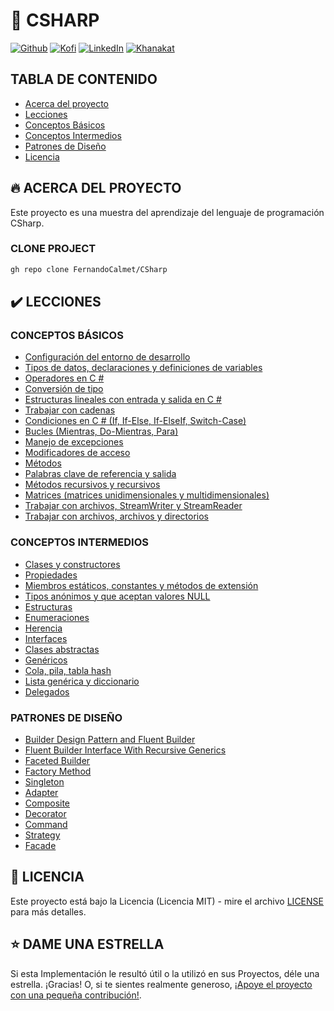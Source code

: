 # 🦄 CSHARP

[![Github][github-shield]][github-url]
[![Kofi][kofi-shield]][kofi-url]
[![LinkedIn][linkedin-shield]][linkedin-url]
[![Khanakat][khanakat-shield]][khanakat-url]

## TABLA DE CONTENIDO

* [Acerca del proyecto](#acerca-del-proyecto)
* [Lecciones](#lecciones)
* [Conceptos Básicos](#conceptos-básicos)
* [Conceptos Intermedios](#conceptos-intermedios)
* [Patrones de Diseño](#patrones-de-diseño)
* [Licencia](#licencia)

## 🔥 ACERCA DEL PROYECTO

Este proyecto es una muestra del aprendizaje del lenguaje de programación CSharp.

### CLONE PROJECT

```bash
gh repo clone FernandoCalmet/CSharp
```

## ✔️ LECCIONES

### CONCEPTOS BÁSICOS

- [Configuración del entorno de desarrollo](https://github.com/FernandoCalmet/CSharp/tree/main/1.Basics/Lesson01)
- [Tipos de datos, declaraciones y definiciones de variables](https://github.com/FernandoCalmet/CSharp/tree/main/1.Basics/Lesson02)
- [Operadores en C #](https://github.com/FernandoCalmet/CSharp/tree/main/1.Basics/Lesson03)
- [Conversión de tipo](https://github.com/FernandoCalmet/CSharp/tree/main/1.Basics/Lesson04)
- [Estructuras lineales con entrada y salida en C #](https://github.com/FernandoCalmet/CSharp/tree/main/1.Basics/Lesson05)
- [Trabajar con cadenas](https://github.com/FernandoCalmet/CSharp/tree/main/1.Basics/Lesson06)
- [Condiciones en C # (If, If-Else, If-ElseIf, Switch-Case)](https://github.com/FernandoCalmet/CSharp/tree/main/1.Basics/Lesson07)
- [Bucles (Mientras, Do-Mientras, Para)](https://github.com/FernandoCalmet/CSharp/tree/main/1.Basics/Lesson08)
- [Manejo de excepciones](https://github.com/FernandoCalmet/CSharp/tree/main/1.Basics/Lesson09)
- [Modificadores de acceso](https://github.com/FernandoCalmet/CSharp/tree/main/1.Basics/Lesson10)
- [Métodos](https://github.com/FernandoCalmet/CSharp/tree/main/1.Basics/Lesson11)
- [Palabras clave de referencia y salida](https://github.com/FernandoCalmet/CSharp/tree/main/1.Basics/Lesson12)
- [Métodos recursivos y recursivos](https://github.com/FernandoCalmet/CSharp/tree/main/1.Basics/Lesson13)
- [Matrices (matrices unidimensionales y multidimensionales)](https://github.com/FernandoCalmet/CSharp/tree/main/1.Basics/Lesson14)
- [Trabajar con archivos, StreamWriter y StreamReader](https://github.com/FernandoCalmet/CSharp/tree/main/1.Basics/Lesson15)
- [Trabajar con archivos, archivos y directorios](https://github.com/FernandoCalmet/CSharp/tree/main/1.Basics/Lesson16)

### CONCEPTOS INTERMEDIOS

- [Clases y constructores](https://github.com/FernandoCalmet/CSharp/tree/main/2.Intermediate/Lesson01)
- [Propiedades](https://github.com/FernandoCalmet/CSharp/tree/main/2.Intermediate/Lesson02)
- [Miembros estáticos, constantes y métodos de extensión](https://github.com/FernandoCalmet/CSharp/tree/main/2.Intermediate/Lesson03)
- [Tipos anónimos y que aceptan valores NULL](https://github.com/FernandoCalmet/CSharp/tree/main/2.Intermediate/Lesson04)
- [Estructuras](https://github.com/FernandoCalmet/CSharp/tree/main/2.Intermediate/Lesson05)
- [Enumeraciones](https://github.com/FernandoCalmet/CSharp/tree/main/2.Intermediate/Lesson06)
- [Herencia](https://github.com/FernandoCalmet/CSharp/tree/main/2.Intermediate/Lesson07)
- [Interfaces](https://github.com/FernandoCalmet/CSharp/tree/main/2.Intermediate/Lesson08)
- [Clases abstractas](https://github.com/FernandoCalmet/CSharp/tree/main/2.Intermediate/Lesson09)
- [Genéricos](https://github.com/FernandoCalmet/CSharp/tree/main/2.Intermediate/Lesson10)
- [Cola, pila, tabla hash](https://github.com/FernandoCalmet/CSharp/tree/main/2.Intermediate/Lesson11)
- [Lista genérica y diccionario](https://github.com/FernandoCalmet/CSharp/tree/main/2.Intermediate/Lesson12)
- [Delegados](https://github.com/FernandoCalmet/CSharp/tree/main/2.Intermediate/Lesson13)

### PATRONES DE DISEÑO

- [Builder Design Pattern and Fluent Builder](https://github.com/FernandoCalmet/CSharp/tree/main/3.DesignPatterns/Lesson01)
- [Fluent Builder Interface With Recursive Generics](https://github.com/FernandoCalmet/CSharp/tree/main/3.DesignPatterns/Lesson02)
- [Faceted Builder](https://github.com/FernandoCalmet/CSharp/tree/main/3.DesignPatterns/Lesson03)
- [Factory Method](https://github.com/FernandoCalmet/CSharp/tree/main/3.DesignPatterns/Lesson04)
- [Singleton](https://github.com/FernandoCalmet/CSharp/tree/main/3.DesignPatterns/Lesson05)
- [Adapter](https://github.com/FernandoCalmet/CSharp/tree/main/3.DesignPatterns/Lesson06)
- [Composite](https://github.com/FernandoCalmet/CSharp/tree/main/3.DesignPatterns/Lesson07)
- [Decorator](https://github.com/FernandoCalmet/CSharp/tree/main/3.DesignPatterns/Lesson08)
- [Command](https://github.com/FernandoCalmet/CSharp/tree/main/3.DesignPatterns/Lesson09)
- [Strategy](https://github.com/FernandoCalmet/CSharp/tree/main/3.DesignPatterns/Lesson10)
- [Facade](https://github.com/FernandoCalmet/CSharp/tree/main/3.DesignPatterns/Lesson11)

## 📄 LICENCIA

Este proyecto está bajo la Licencia (Licencia MIT) - mire el archivo [LICENSE](LICENSE) para más detalles.

## ⭐️ DAME UNA ESTRELLA

Si esta Implementación le resultó útil o la utilizó en sus Proyectos, déle una estrella. ¡Gracias! O, si te sientes realmente generoso, [¡Apoye el proyecto con una pequeña contribución!](https://ko-fi.com/fernandocalmet).

<!--- reference style links --->
[github-shield]: https://img.shields.io/badge/-@fernandocalmet-%23181717?style=flat-square&logo=github
[github-url]: https://github.com/fernandocalmet
[kofi-shield]: https://img.shields.io/badge/-@fernandocalmet-%231DA1F2?style=flat-square&logo=kofi&logoColor=ff5f5f
[kofi-url]: https://ko-fi.com/fernandocalmet
[linkedin-shield]: https://img.shields.io/badge/-fernandocalmet-blue?style=flat-square&logo=Linkedin&logoColor=white&link=https://www.linkedin.com/in/fernandocalmet
[linkedin-url]: https://www.linkedin.com/in/fernandocalmet
[khanakat-shield]: https://img.shields.io/badge/khanakat.com-brightgreen?style=flat-square
[khanakat-url]: https://khanakat.com